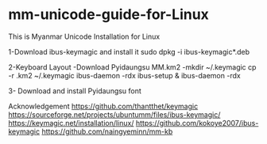 # mm-unicode-guide-for-Linux
This is Myanmar Unicode Installation for Linux

1-Download ibus-keymagic and install it
  sudo dpkg -i ibus-keymagic*.deb

2-Keyboard Layout
 -Download Pyidaungsu MM.km2
 -mkdir ~/.keymagic
  cp -r .km2 ~/.keymagic
  ibus-daemon -rdx
  ibus-setup &
  ibus-daemon -rdx
  
3- Download and install Pyidaungsu font

Acknowledgement
https://github.com/thantthet/keymagic
https://sourceforge.net/projects/ubuntumm/files/ibus-keymagic/
https://keymagic.net/installation/linux/
https://github.com/kokoye2007/ibus-keymagic
https://github.com/naingyeminn/mm-kb 
  
